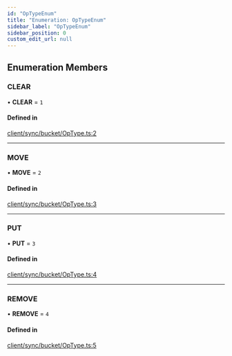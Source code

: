 ```yaml
---
id: "OpTypeEnum"
title: "Enumeration: OpTypeEnum"
sidebar_label: "OpTypeEnum"
sidebar_position: 0
custom_edit_url: null
---
```


## Enumeration Members

### CLEAR

• **CLEAR** = ``1``

#### Defined in

[client/sync/bucket/OpType.ts:2](https://github.com/powersync-ja/powersync-react-native-sdk/blob/65a3c12/packages/powersync-sdk-common/src/client/sync/bucket/OpType.ts#L2)

___

### MOVE

• **MOVE** = ``2``

#### Defined in

[client/sync/bucket/OpType.ts:3](https://github.com/powersync-ja/powersync-react-native-sdk/blob/65a3c12/packages/powersync-sdk-common/src/client/sync/bucket/OpType.ts#L3)

___

### PUT

• **PUT** = ``3``

#### Defined in

[client/sync/bucket/OpType.ts:4](https://github.com/powersync-ja/powersync-react-native-sdk/blob/65a3c12/packages/powersync-sdk-common/src/client/sync/bucket/OpType.ts#L4)

___

### REMOVE

• **REMOVE** = ``4``

#### Defined in

[client/sync/bucket/OpType.ts:5](https://github.com/powersync-ja/powersync-react-native-sdk/blob/65a3c12/packages/powersync-sdk-common/src/client/sync/bucket/OpType.ts#L5)
